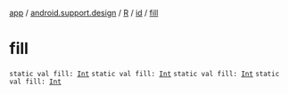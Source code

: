 [app](../../../index.md) / [android.support.design](../../index.md) / [R](../index.md) / [id](index.md) / [fill](.)

# fill

`static val fill: `[`Int`](https://kotlinlang.org/api/latest/jvm/stdlib/kotlin/-int/index.html)
`static val fill: `[`Int`](https://kotlinlang.org/api/latest/jvm/stdlib/kotlin/-int/index.html)
`static val fill: `[`Int`](https://kotlinlang.org/api/latest/jvm/stdlib/kotlin/-int/index.html)
`static val fill: `[`Int`](https://kotlinlang.org/api/latest/jvm/stdlib/kotlin/-int/index.html)